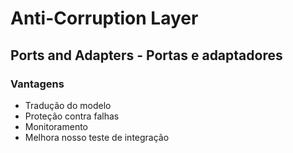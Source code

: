 # Anti-Corruption Layer

## Ports and Adapters - Portas e adaptadores
### Vantagens
* Tradução do modelo
* Proteção contra falhas
* Monitoramento
* Melhora nosso teste de integração